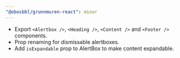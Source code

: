 ```yaml
---
"@obosbbl/grunnmuren-react": minor
---
```


* Export `<Alertbox />`, `<Heading />`, `<Content />` and `<Footer />` components.
* Prop renaming for dismissable alertboxes.
* Add `isExpandable` prop to AlertBox to make content expandable.
